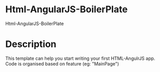 # Html-AngularJS-BoilerPlate
Html-AngularJS-BoilerPlate

# Description
This template can help you start writing your first HTML-AngulrJS app.
Code is organised based on feature (eg: "MainPage")

